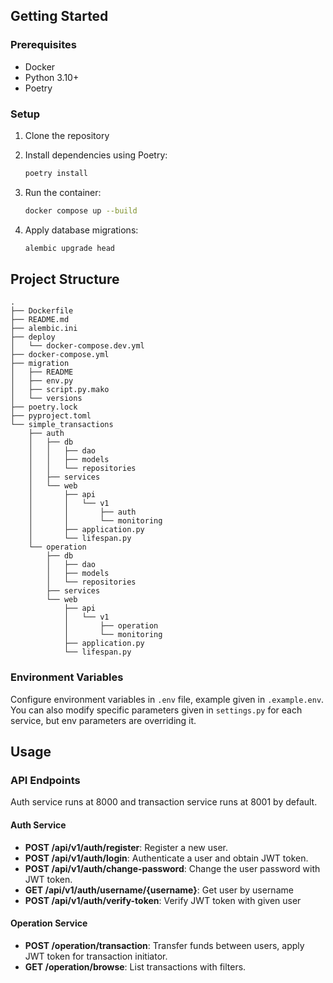 ## Getting Started

### Prerequisites
- Docker
- Python 3.10+
- Poetry

### Setup

1. Clone the repository
2. Install dependencies using Poetry:
   ```bash
   poetry install
   ```
   
3. Run the container:
   ```bash
   docker compose up --build
   ```
   
4. Apply database migrations:
   ```bash
   alembic upgrade head
   ```



## Project Structure

```
.
├── Dockerfile
├── README.md
├── alembic.ini
├── deploy
│   └── docker-compose.dev.yml
├── docker-compose.yml
├── migration
│   ├── README
│   ├── env.py
│   ├── script.py.mako
│   └── versions
├── poetry.lock
├── pyproject.toml
└── simple_transactions
    ├── auth
    │   ├── db
    │   │   ├── dao
    │   │   ├── models
    │   │   └── repositories
    │   ├── services
    │   └── web
    │       ├── api
    │       │   └── v1
    │       │       ├── auth
    │       │       └── monitoring
    │       ├── application.py
    │       └── lifespan.py
    └── operation
        ├── db
        │   ├── dao
        │   ├── models
        │   └── repositories
        ├── services
        └── web
            ├── api
            │   └── v1
            │       ├── operation
            │       └── monitoring
            ├── application.py
            └── lifespan.py
```

### Environment Variables

Configure environment variables in `.env` file, example given in `.example.env`.
You can also modify specific parameters given in `settings.py` for each service,
but env parameters are overriding it.


## Usage

### API Endpoints
Auth service runs at 8000 and transaction service runs at 8001 by default.

#### Auth Service
- **POST /api/v1/auth/register**: Register a new user.
- **POST /api/v1/auth/login**: Authenticate a user and obtain JWT token.
- **POST /api/v1/auth/change-password**: Change the user password with JWT token.
- **GET /api/v1/auth/username/{username}**: Get user by username
- **POST /api/v1/auth/verify-token**: Verify JWT token with given user
#### Operation Service
- **POST /operation/transaction**: Transfer funds between users, apply JWT token for transaction initiator.
- **GET /operation/browse**: List transactions with filters.
